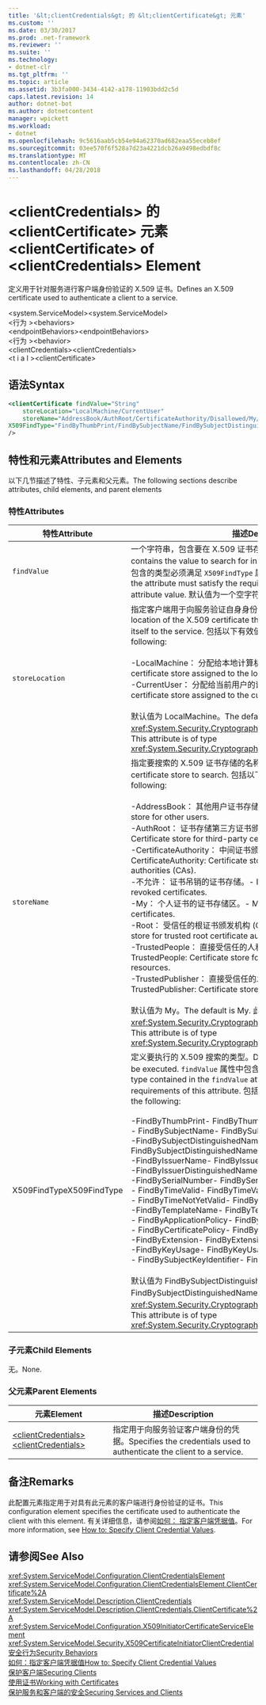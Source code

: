 ```yaml
---
title: '&lt;clientCredentials&gt; 的 &lt;clientCertificate&gt; 元素'
ms.custom: ''
ms.date: 03/30/2017
ms.prod: .net-framework
ms.reviewer: ''
ms.suite: ''
ms.technology:
- dotnet-clr
ms.tgt_pltfrm: ''
ms.topic: article
ms.assetid: 3b3fa000-3434-4142-a178-11903bdd2c5d
caps.latest.revision: 14
author: dotnet-bot
ms.author: dotnetcontent
manager: wpickett
ms.workload:
- dotnet
ms.openlocfilehash: 9c5616aab5cb54e94a62370ad682eaa55eceb8ef
ms.sourcegitcommit: 03ee570f6f528a7d23a4221dcb26a9498edbdf8c
ms.translationtype: MT
ms.contentlocale: zh-CN
ms.lasthandoff: 04/28/2018
---
```

# <a name="ltclientcertificategt-of-ltclientcredentialsgt-element"></a><span data-ttu-id="0047b-102">&lt;clientCredentials&gt; 的 &lt;clientCertificate&gt; 元素</span><span class="sxs-lookup"><span data-stu-id="0047b-102">&lt;clientCertificate&gt; of &lt;clientCredentials&gt; Element</span></span>
<span data-ttu-id="0047b-103">定义用于针对服务进行客户端身份验证的 X.509 证书。</span><span class="sxs-lookup"><span data-stu-id="0047b-103">Defines an X.509 certificate used to authenticate a client to a service.</span></span>  
  
 <span data-ttu-id="0047b-104">\<system.ServiceModel></span><span class="sxs-lookup"><span data-stu-id="0047b-104">\<system.ServiceModel></span></span>  
<span data-ttu-id="0047b-105">\<行为 ></span><span class="sxs-lookup"><span data-stu-id="0047b-105">\<behaviors></span></span>  
<span data-ttu-id="0047b-106">\<endpointBehaviors></span><span class="sxs-lookup"><span data-stu-id="0047b-106">\<endpointBehaviors></span></span>  
<span data-ttu-id="0047b-107">\<行为 ></span><span class="sxs-lookup"><span data-stu-id="0047b-107">\<behavior></span></span>  
<span data-ttu-id="0047b-108">\<clientCredentials></span><span class="sxs-lookup"><span data-stu-id="0047b-108">\<clientCredentials></span></span>  
<span data-ttu-id="0047b-109">\<t i a l ></span><span class="sxs-lookup"><span data-stu-id="0047b-109">\<clientCertificate></span></span>  
  
## <a name="syntax"></a><span data-ttu-id="0047b-110">语法</span><span class="sxs-lookup"><span data-stu-id="0047b-110">Syntax</span></span>  
  
```xml  
<clientCertificate findValue="String"   
    storeLocation="LocalMachine/CurrentUser"  
    storeName="AddressBook/AuthRoot/CertificateAuthority/Disallowed/My/Root/TrustedPeople/TrustedPublisher"  
X509FindType="FindByThumbPrint/FindBySubjectName/FindBySubjectDistinguishedName/FindByIssuerName/FindByIssuerDistinguishedName/FindBySerialNumber/FindByTimeValid/FindByTimeNotYetValid/FindByTemplateName/FindByApplicationPolicy/FindByCertificatePolicy/FindByExtension/FindByKeyUsage/FindBySubjectKeyIdentifier"  
/>  
```  
  
## <a name="attributes-and-elements"></a><span data-ttu-id="0047b-111">特性和元素</span><span class="sxs-lookup"><span data-stu-id="0047b-111">Attributes and Elements</span></span>  
 <span data-ttu-id="0047b-112">以下几节描述了特性、子元素和父元素。</span><span class="sxs-lookup"><span data-stu-id="0047b-112">The following sections describe attributes, child elements, and parent elements</span></span>  
  
### <a name="attributes"></a><span data-ttu-id="0047b-113">特性</span><span class="sxs-lookup"><span data-stu-id="0047b-113">Attributes</span></span>  
  
|<span data-ttu-id="0047b-114">特性</span><span class="sxs-lookup"><span data-stu-id="0047b-114">Attribute</span></span>|<span data-ttu-id="0047b-115">描述</span><span class="sxs-lookup"><span data-stu-id="0047b-115">Description</span></span>|  
|---------------|-----------------|  
|`findValue`|<span data-ttu-id="0047b-116">一个字符串，包含要在 X.509 证书存储中搜索的值。</span><span class="sxs-lookup"><span data-stu-id="0047b-116">A string that contains the value to search for in the X.509 certificate store.</span></span> <span data-ttu-id="0047b-117">此属性中包含的类型必须满足 `X509FindType` 属性值的要求。</span><span class="sxs-lookup"><span data-stu-id="0047b-117">The type contained in the attribute must satisfy the requirements of the `X509FindType` attribute value.</span></span> <span data-ttu-id="0047b-118">默认值为一个空字符串。</span><span class="sxs-lookup"><span data-stu-id="0047b-118">The default is an empty string.</span></span>|  
|`storeLocation`|<span data-ttu-id="0047b-119">指定客户端用于向服务验证自身身份的 X.509 证书的位置。</span><span class="sxs-lookup"><span data-stu-id="0047b-119">Specifies the location of the X.509 certificate that the client uses to authenticate itself to the service.</span></span> <span data-ttu-id="0047b-120">包括以下有效值：</span><span class="sxs-lookup"><span data-stu-id="0047b-120">Valid values include the following:</span></span><br /><br /> <span data-ttu-id="0047b-121">-LocalMachine： 分配给本地计算机的证书存储。</span><span class="sxs-lookup"><span data-stu-id="0047b-121">-   LocalMachine: the certificate store assigned to the local machine.</span></span><br /><span data-ttu-id="0047b-122">-CurrentUser： 分配给当前用户的证书存储。</span><span class="sxs-lookup"><span data-stu-id="0047b-122">-   CurrentUser: the certificate store assigned to the current user.</span></span><br /><br /> <span data-ttu-id="0047b-123">默认值为 LocalMachine。</span><span class="sxs-lookup"><span data-stu-id="0047b-123">The default is LocalMachine.</span></span> <span data-ttu-id="0047b-124">此属性的类型为 <xref:System.Security.Cryptography.X509Certificates.StoreLocation>。</span><span class="sxs-lookup"><span data-stu-id="0047b-124">This attribute is of type <xref:System.Security.Cryptography.X509Certificates.StoreLocation>.</span></span>|  
|`storeName`|<span data-ttu-id="0047b-125">指定要搜索的 X.509 证书存储的名称。</span><span class="sxs-lookup"><span data-stu-id="0047b-125">Specifies the name of the X.509 certificate store to search.</span></span> <span data-ttu-id="0047b-126">包括以下有效值：</span><span class="sxs-lookup"><span data-stu-id="0047b-126">Valid values include the following:</span></span><br /><br /> <span data-ttu-id="0047b-127">-AddressBook： 其他用户证书存储区。</span><span class="sxs-lookup"><span data-stu-id="0047b-127">-   AddressBook: Certificate store for other users.</span></span><br /><span data-ttu-id="0047b-128">-AuthRoot： 证书存储第三方证书颁发机构 (Ca)。</span><span class="sxs-lookup"><span data-stu-id="0047b-128">-   AuthRoot: Certificate store for third-party certificate authorities (CAs).</span></span><br /><span data-ttu-id="0047b-129">-CertificateAuthority： 中间证书颁发机构 (Ca) 证书存储区。</span><span class="sxs-lookup"><span data-stu-id="0047b-129">-   CertificateAuthority: Certificate store for intermediate certificate authorities (CAs).</span></span><br /><span data-ttu-id="0047b-130">-不允许： 证书吊销的证书存储。</span><span class="sxs-lookup"><span data-stu-id="0047b-130">-   Disallowed: Certificate store for revoked certificates.</span></span><br /><span data-ttu-id="0047b-131">-My： 个人证书的证书存储区。</span><span class="sxs-lookup"><span data-stu-id="0047b-131">-   My: Certificate store for personal certificates.</span></span><br /><span data-ttu-id="0047b-132">-Root： 受信任的根证书颁发机构 (Ca) 证书存储区。</span><span class="sxs-lookup"><span data-stu-id="0047b-132">-   Root: Certificate store for trusted root certificate authorities (CAs).</span></span><br /><span data-ttu-id="0047b-133">-TrustedPeople： 直接受信任的人和资源的证书存储区。</span><span class="sxs-lookup"><span data-stu-id="0047b-133">-   TrustedPeople: Certificate store for directly trusted people and resources.</span></span><br /><span data-ttu-id="0047b-134">-TrustedPublisher： 直接受信任的发行者的证书存储区。</span><span class="sxs-lookup"><span data-stu-id="0047b-134">-   TrustedPublisher: Certificate store for directly trusted publishers.</span></span><br /><br /> <span data-ttu-id="0047b-135">默认值为 My。</span><span class="sxs-lookup"><span data-stu-id="0047b-135">The default is My.</span></span> <span data-ttu-id="0047b-136">此属性的类型为 <xref:System.Security.Cryptography.X509Certificates.StoreName>。</span><span class="sxs-lookup"><span data-stu-id="0047b-136">This attribute is of type <xref:System.Security.Cryptography.X509Certificates.StoreName>.</span></span>|  
|<span data-ttu-id="0047b-137">X509FindType</span><span class="sxs-lookup"><span data-stu-id="0047b-137">X509FindType</span></span>|<span data-ttu-id="0047b-138">定义要执行的 X.509 搜索的类型。</span><span class="sxs-lookup"><span data-stu-id="0047b-138">Defines the type of X.509 search to be executed.</span></span> <span data-ttu-id="0047b-139">`findValue` 属性中包含的类型必须满足此属性的要求。</span><span class="sxs-lookup"><span data-stu-id="0047b-139">The type contained in the `findValue` attribute must satisfy the requirements of this attribute.</span></span> <span data-ttu-id="0047b-140">包括以下有效值：</span><span class="sxs-lookup"><span data-stu-id="0047b-140">Valid values include the following:</span></span><br /><br /> <span data-ttu-id="0047b-141">-FindByThumbPrint</span><span class="sxs-lookup"><span data-stu-id="0047b-141">-   FindByThumbPrint</span></span><br /><span data-ttu-id="0047b-142">-   FindBySubjectName</span><span class="sxs-lookup"><span data-stu-id="0047b-142">-   FindBySubjectName</span></span><br /><span data-ttu-id="0047b-143">-FindBySubjectDistinguishedName</span><span class="sxs-lookup"><span data-stu-id="0047b-143">-   FindBySubjectDistinguishedName</span></span><br /><span data-ttu-id="0047b-144">-FindByIssuerName</span><span class="sxs-lookup"><span data-stu-id="0047b-144">-   FindByIssuerName</span></span><br /><span data-ttu-id="0047b-145">-FindByIssuerDistinguishedName</span><span class="sxs-lookup"><span data-stu-id="0047b-145">-   FindByIssuerDistinguishedName</span></span><br /><span data-ttu-id="0047b-146">-FindBySerialNumber</span><span class="sxs-lookup"><span data-stu-id="0047b-146">-   FindBySerialNumber</span></span><br /><span data-ttu-id="0047b-147">-   FindByTimeValid</span><span class="sxs-lookup"><span data-stu-id="0047b-147">-   FindByTimeValid</span></span><br /><span data-ttu-id="0047b-148">-   FindByTimeNotYetValid</span><span class="sxs-lookup"><span data-stu-id="0047b-148">-   FindByTimeNotYetValid</span></span><br /><span data-ttu-id="0047b-149">-FindByTemplateName</span><span class="sxs-lookup"><span data-stu-id="0047b-149">-   FindByTemplateName</span></span><br /><span data-ttu-id="0047b-150">-   FindByApplicationPolicy</span><span class="sxs-lookup"><span data-stu-id="0047b-150">-   FindByApplicationPolicy</span></span><br /><span data-ttu-id="0047b-151">-   FindByCertificatePolicy</span><span class="sxs-lookup"><span data-stu-id="0047b-151">-   FindByCertificatePolicy</span></span><br /><span data-ttu-id="0047b-152">-FindByExtension</span><span class="sxs-lookup"><span data-stu-id="0047b-152">-   FindByExtension</span></span><br /><span data-ttu-id="0047b-153">-FindByKeyUsage</span><span class="sxs-lookup"><span data-stu-id="0047b-153">-   FindByKeyUsage</span></span><br /><span data-ttu-id="0047b-154">-   FindBySubjectKeyIdentifier</span><span class="sxs-lookup"><span data-stu-id="0047b-154">-   FindBySubjectKeyIdentifier</span></span><br /><br /> <span data-ttu-id="0047b-155">默认值为 FindBySubjectDistinguishedName。</span><span class="sxs-lookup"><span data-stu-id="0047b-155">The default value is FindBySubjectDistinguishedName.</span></span> <span data-ttu-id="0047b-156">此属性的类型为 <xref:System.Security.Cryptography.X509Certificates.X509FindType>。</span><span class="sxs-lookup"><span data-stu-id="0047b-156">This attribute is of type <xref:System.Security.Cryptography.X509Certificates.X509FindType>.</span></span>|  
  
### <a name="child-elements"></a><span data-ttu-id="0047b-157">子元素</span><span class="sxs-lookup"><span data-stu-id="0047b-157">Child Elements</span></span>  
 <span data-ttu-id="0047b-158">无。</span><span class="sxs-lookup"><span data-stu-id="0047b-158">None.</span></span>  
  
### <a name="parent-elements"></a><span data-ttu-id="0047b-159">父元素</span><span class="sxs-lookup"><span data-stu-id="0047b-159">Parent Elements</span></span>  
  
|<span data-ttu-id="0047b-160">元素</span><span class="sxs-lookup"><span data-stu-id="0047b-160">Element</span></span>|<span data-ttu-id="0047b-161">描述</span><span class="sxs-lookup"><span data-stu-id="0047b-161">Description</span></span>|  
|-------------|-----------------|  
|[<span data-ttu-id="0047b-162">\<clientCredentials></span><span class="sxs-lookup"><span data-stu-id="0047b-162">\<clientCredentials></span></span>](../../../../../docs/framework/configure-apps/file-schema/wcf/clientcredentials.md)|<span data-ttu-id="0047b-163">指定用于向服务验证客户端身份的凭据。</span><span class="sxs-lookup"><span data-stu-id="0047b-163">Specifies the credentials used to authenticate the client to a service.</span></span>|  
  
## <a name="remarks"></a><span data-ttu-id="0047b-164">备注</span><span class="sxs-lookup"><span data-stu-id="0047b-164">Remarks</span></span>  
 <span data-ttu-id="0047b-165">此配置元素指定用于对具有此元素的客户端进行身份验证的证书。</span><span class="sxs-lookup"><span data-stu-id="0047b-165">This configuration element specifies the certificate used to authenticate the client with this element.</span></span> <span data-ttu-id="0047b-166">有关详细信息，请参阅[如何： 指定客户端凭据值](../../../../../docs/framework/wcf/how-to-specify-client-credential-values.md)。</span><span class="sxs-lookup"><span data-stu-id="0047b-166">For more information, see [How to: Specify Client Credential Values](../../../../../docs/framework/wcf/how-to-specify-client-credential-values.md).</span></span>  
  
## <a name="see-also"></a><span data-ttu-id="0047b-167">请参阅</span><span class="sxs-lookup"><span data-stu-id="0047b-167">See Also</span></span>  
 <xref:System.ServiceModel.Configuration.ClientCredentialsElement>  
 <xref:System.ServiceModel.Configuration.ClientCredentialsElement.ClientCertificate%2A>  
 <xref:System.ServiceModel.Description.ClientCredentials>  
 <xref:System.ServiceModel.Description.ClientCredentials.ClientCertificate%2A>  
 <xref:System.ServiceModel.Configuration.X509InitiatorCertificateServiceElement>  
 <xref:System.ServiceModel.Security.X509CertificateInitiatorClientCredential>  
 [<span data-ttu-id="0047b-168">安全行为</span><span class="sxs-lookup"><span data-stu-id="0047b-168">Security Behaviors</span></span>](../../../../../docs/framework/wcf/feature-details/security-behaviors-in-wcf.md)  
 [<span data-ttu-id="0047b-169">如何：指定客户端凭据值</span><span class="sxs-lookup"><span data-stu-id="0047b-169">How to: Specify Client Credential Values</span></span>](../../../../../docs/framework/wcf/how-to-specify-client-credential-values.md)  
 [<span data-ttu-id="0047b-170">保护客户端</span><span class="sxs-lookup"><span data-stu-id="0047b-170">Securing Clients</span></span>](../../../../../docs/framework/wcf/securing-clients.md)  
 [<span data-ttu-id="0047b-171">使用证书</span><span class="sxs-lookup"><span data-stu-id="0047b-171">Working with Certificates</span></span>](../../../../../docs/framework/wcf/feature-details/working-with-certificates.md)  
 [<span data-ttu-id="0047b-172">保护服务和客户端的安全</span><span class="sxs-lookup"><span data-stu-id="0047b-172">Securing Services and Clients</span></span>](../../../../../docs/framework/wcf/feature-details/securing-services-and-clients.md)
